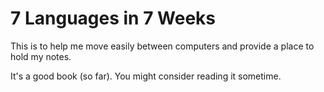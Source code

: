 # 7 Languages in 7 Weeks

This is to help me move easily between computers and provide a place to hold my notes.

It's a good book (so far). You might consider reading it sometime.
